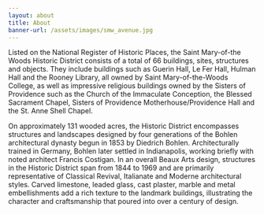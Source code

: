 ```yaml
---
layout: about
title: About
banner-url: /assets/images/smw_avenue.jpg
---
```

Listed on the National Register of Historic Places, the Saint Mary-of-the Woods Historic District consists of a total of 66 buildings, sites, structures and objects. They include buildings such as Guerin Hall, Le Fer Hall, Hulman Hall and the Rooney Library, all owned by Saint Mary-of-the-Woods College, as well as impressive religious buildings owned by the Sisters of Providence such as the Church of the Immaculate Conception, the Blessed Sacrament Chapel, Sisters of Providence Motherhouse/Providence Hall and the St. Anne Shell Chapel.

On approximately 131 wooded acres, the Historic District encompasses structures and landscapes designed by four generations of the Bohlen architectural dynasty begun in 1853 by Diedrich Bohlen. Architecturally trained in Germany, Bohlen later settled in Indianapolis, working briefly with noted architect Francis Costigan. In an overall Beaux Arts design, structures in the Historic District span from 1844 to 1969 and are primarily representative of Classical Revival, Italianate and Moderne architectural styles. Carved limestone, leaded glass, cast plaster, marble and metal embellishments add a rich texture to the landmark buildings, illustrating the character and craftsmanship that poured into over a century of design.